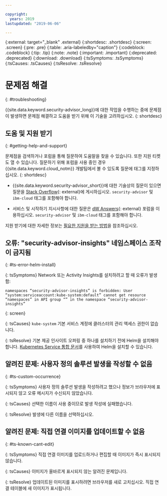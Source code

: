 ```yaml
---

copyright:
  years: 2019
lastupdated: "2019-06-06"

---
```


{:external: target="_blank" .external}
{:shortdesc: .shortdesc}
{:screen: .screen}
{:pre: .pre}
{:table: .aria-labeledby="caption"}
{:codeblock: .codeblock}
{:tip: .tip}
{:note: .note}
{:important: .important}
{:deprecated: .deprecated}
{:download: .download}
{:tsSymptoms: .tsSymptoms}
{:tsCauses: .tsCauses}
{:tsResolve: .tsResolve}

# 문제점 해결
{: #troubleshooting}

{{site.data.keyword.security-advisor_long}}에 대한 작업을 수행하는 중에 문제점이 발생하면 문제점 해결하고 도움을 받기 위해 이 기술을 고려하십시오.
{: shortdesc}


## 도움 및 지원 받기
{: #getting-help-and-support}



문제점을 검색하거나 포럼을 통해 질문하여 도움말을 찾을 수 있습니다. 또한 지원 티켓도 열 수 있습니다. 질문하기 위해 포럼을 사용 중인 경우 {{site.data.keyword.cloud_notm}} 개발팀에서 볼 수 있도록 질문에 태그를 지정하십시오.
{: shortdesc}

  * {{site.data.keyword.security-advisor_short}}에 대한 기술상의 질문이 있으면 질문을 [Stack Overflow](https://stackoverflow.com/){: external}에 게시하십시오. `security-advisor` 및 `ibm-cloud` 태그를 포함해야 합니다.

  * 서비스 및 시작하기 지시사항에 대한 질문은 [dW Answers](https://developer.ibm.com/){: external} 포럼을 이용하십시오. `security-advisor` 및 `ibm-cloud` 태그를 포함해야 합니다.


지원 받기에 대한 자세한 정보는 [필요한 지원을 받는 방법](/docs/get-support?topic=get-support-getting-customer-support#getting-customer-support)을 참조하십시오.


## 오류: "security-advisor-insights" 네임스페이스 조작이 금지됨
{: #ts-error-helm-install}

{: tsSymptoms}
Network 또는 Activity Insights를 설치하려고 할 때 오류가 발생함:

```
namespaces “security-advisor-insights” is forbidden: User “system:serviceaccount:kube-system:default” cannot get resource “namespaces” in API group “” in the namespace “security-advisor-insights”
```
{: screen}

{: tsCauses}
`kube-system` 기본 서비스 계정에 클러스터의 관리 액세스 권한이 없습니다.

{: tsResolve}
기본 제공 인사이트 오퍼링 중 하나를 설치하기 전에 Helm을 설치해야 합니다. [Kubernetes Service 통합 문서](/docs/containers?topic=containers-helm)를 사용하여 Helm을 설치할 수 있습니다.


## 알려진 문제: 사용자 정의 솔루션 발생을 작성할 수 없음
{: #ts-custom-occurrence}

{: tsSymptoms}
사용자 정의 솔루션 발생을 작성하려고 했으나 정보가 브라우저에 표시되지 않고 오류 메시지가 수신되지 않았습니다.

{: tsCauses}
선택한 이름이 사용 중이므로 발생 작성에 실패했습니다.

{: tsResolve}
발생에 다른 이름을 선택하십시오.

## 알려진 문제: 직접 연결 이미지를 업데이트할 수 없음
{: #ts-known-cant-edit}

{: tsSymptoms}
직접 연결 이미지를 업로드하거나 편집할 때 이미지가 즉시 표시되지 않습니다.

{: tsCauses}
이미지가 올바르게 표시되지 않는 알려진 문제입니다.

{: tsResolve}
업데이트된 이미지를 표시하려면 브라우저를 새로 고치십시오. 직접 연결 테이블에 새 이미지가 표시됩니다.

